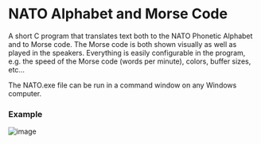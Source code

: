 # NATO Alphabet and Morse Code
A short C program that translates text both to the NATO Phonetic Alphabet and to Morse code. The Morse code is both shown visually as well as played in the speakers. Everything is easily configurable in the program, e.g. the speed of the Morse code (words per minute), colors, buffer sizes, etc… 

The NATO.exe file can be run in a command window on any Windows computer.

### Example

![image](https://user-images.githubusercontent.com/1498298/203172423-1d16f0bd-c925-4989-bc60-706e2cb917ff.png)
